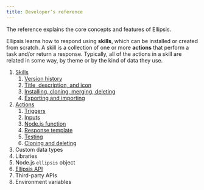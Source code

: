 ```yaml
---
title: Developer’s reference
---
```


The reference explains the core concepts and features of Ellipsis.

Ellipsis learns how to respond using **skills**, which can be installed or created from scratch. A skill is a collection of one or more **actions** that perform a task and/or return a response. Typically, all of the actions in a skill are related in some way, by theme or by the kind of data they use.

1. [Skills](skills/index.md)
    1. [Version history](skills/index.md#version-history)
    2. [Title, description, and icon](skills/index.md#skill-details-the-title-description-and-icon)
    3. [Installing, cloning, merging, deleting](skills/management.md)
    4. [Exporting and importing](skills/index.md#exporting-skills)
2. [Actions](actions/index.md)
    1. [Triggers](actions/triggers.md)
    2. [Inputs](actions/inputs.md)
    3. [Node.js function](actions/function.md)
    4. [Response template](actions/template.md)
    5. [Testing](actions/testing.md)
    6. [Cloning and deleting](actions/cloning_deleting.md)
3. Custom data types
4. Libraries
5. Node.js `ellipsis` object
6. [Ellipsis API](api/v1/)
7. Third-party APIs
8. Environment variables
